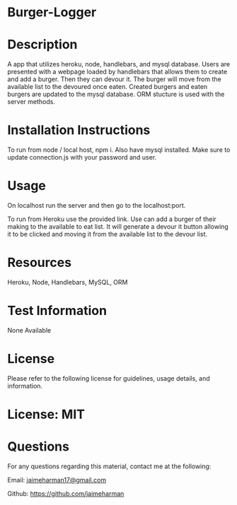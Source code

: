 # Burger-Logger

# Description
A app that utilizes heroku, node, handlebars, and mysql database. Users are presented with a webpage loaded by handlebars that allows them to create and add a burger. Then they can devour it. The burger will move from the available list to the devoured once eaten. Created burgers and eaten burgers are updated to the mysql database. ORM stucture is used with the server methods.

# Installation Instructions
To run from node / local host, npm i. Also have mysql installed. Make sure to update connection.js with your password and user.

# Usage
On localhost run the server and then go to the localhost:port.

To run from Heroku use the provided link. Use can add a burger of their making to the available to eat list. It will generate a devour it button allowing it to be clicked and moving it from the available list to the devour list.

# Resources
Heroku, Node, Handlebars, MySQL, ORM

# Test Information
None Available

# License
Please refer to the following license for guidelines, usage details, and information.

# License: MIT

# Questions
For any questions regarding this material, contact me at the following:

Email: jaimeharman17@gmail.com

Github: https://github.com/jaimeharman
